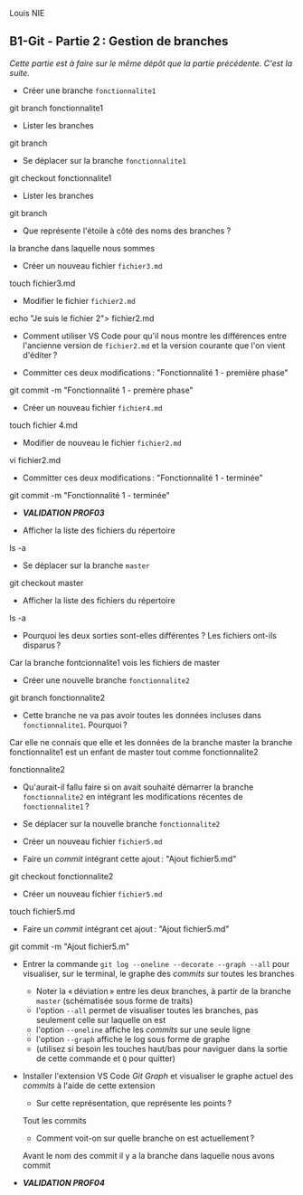 Louis NIE
## B1-Git - Partie 2 : Gestion de branches

_Cette partie est à faire sur le même dépôt que la partie précédente. C'est la suite._

- Créer une branche `fonctionnalite1`

git branch fonctionnalite1

- Lister les branches

git branch

- Se déplacer sur la branche `fonctionnalite1`

git checkout fonctionnalite1

- Lister les branches

git branch

- Que représente l'étoile à côté des noms des branches ?

la branche dans laquelle nous sommes

- Créer un nouveau fichier `fichier3.md`

touch fichier3.md

- Modifier le fichier `fichier2.md`

echo "Je suis le fichier 2"> fichier2.md

  - Comment utiliser VS Code pour qu'il nous montre les différences entre l'ancienne version de `fichier2.md` et la version courante que l'on vient d'éditer ?

- Committer ces deux modifications : "Fonctionnalité 1 - première phase"

git commit -m "Fonctionnalité 1 - premère phase"

- Créer un nouveau fichier `fichier4.md`

touch fichier 4.md

- Modifier de nouveau le fichier `fichier2.md`

vi fichier2.md

- Committer ces deux modifications : "Fonctionnalité 1 - terminée"

git commit -m "Fonctionnalité 1 - terminée"

- **_VALIDATION PROF03_**

- Afficher la liste des fichiers du répertoire

ls -a 

- Se déplacer sur la branche `master`

git checkout master

- Afficher la liste des fichiers du répertoire

ls -a 

- Pourquoi les deux sorties sont-elles différentes ? Les fichiers ont-ils disparus ?

Car la branche fontcionnalite1 vois les fichiers de master

- Créer une nouvelle branche `fonctionnalite2`

git branch fonctionnalite2

  - Cette branche ne va pas avoir toutes les données incluses dans `fonctionnalite1`. Pourquoi ?

  Car elle ne connais que elle et les données de la branche master la branche fonctionnalite1 est un enfant de master tout comme fonctionnalite2

fonctionnalite2
  - Qu'aurait-il fallu faire si on avait souhaité démarrer la branche `fonctionnalite2` en intégrant les modifications récentes de `fonctionnalite1` ?

- Se déplacer sur la nouvelle branche `fonctionnalite2`


- Créer un nouveau fichier `fichier5.md`

- Faire un _commit_ intégrant cette ajout : "Ajout fichier5.md"

git checkout fonctionnalite2

- Créer un nouveau fichier `fichier5.md`

touch fichier5.md

- Faire un _commit_ intégrant cet ajout : "Ajout fichier5.md"

git commit -m "Ajout fichier5.m"

- Entrer la commande `git log --oneline --decorate --graph --all` pour visualiser, sur le terminal, le graphe des _commits_ sur toutes les branches

  - Noter la « déviation » entre les deux branches, à partir de la branche `master` (schématisée sous forme de traits)
  - l'option `--all` permet de visualiser toutes les branches, pas seulement celle sur laquelle on est
  - l'option `--oneline` affiche les _commits_ sur une seule ligne
  - l'option `--graph` affiche le log sous forme de graphe
  - (utilisez si besoin les touches haut/bas pour naviguer dans la sortie de cette commande et `Q` pour quitter)

- Installer l'extension VS Code _Git Graph_ et visualiser le graphe actuel des _commits_ à l'aide de cette extension



  - Sur cette représentation, que représente les points ?

  Tout les commits

  - Comment voit-on sur quelle branche on est actuellement ?

  Avant le nom des commit il y a la branche dans laquelle nous avons commit

- **_VALIDATION PROF04_**
